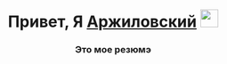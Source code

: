 <h1 align="center">Привет, Я <a href="" target="_blank">Аржиловский</a> 
<img src="https://github.com/blackcater/blackcater/raw/main/images/Hi.gif" height="32"/></h1>
<h3 align="center">Это мое резюмэ</h3>

